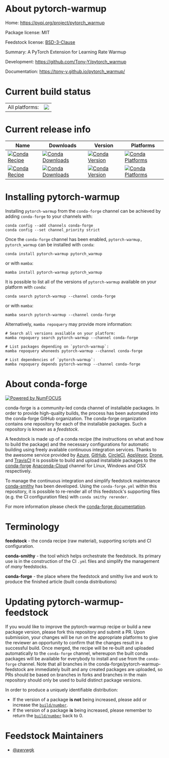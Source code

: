 About pytorch-warmup
====================

Home: https://pypi.org/project/pytorch_warmup

Package license: MIT

Feedstock license: [BSD-3-Clause](https://github.com/conda-forge/pytorch-warmup-feedstock/blob/main/LICENSE.txt)

Summary: A PyTorch Extension for Learning Rate Warmup

Development: https://github.com/Tony-Y/pytorch_warmup

Documentation: https://tony-y.github.io/pytorch_warmup/

Current build status
====================


<table><tr><td>All platforms:</td>
    <td>
      <a href="https://dev.azure.com/conda-forge/feedstock-builds/_build/latest?definitionId=18012&branchName=main">
        <img src="https://dev.azure.com/conda-forge/feedstock-builds/_apis/build/status/pytorch-warmup-feedstock?branchName=main">
      </a>
    </td>
  </tr>
</table>

Current release info
====================

| Name | Downloads | Version | Platforms |
| --- | --- | --- | --- |
| [![Conda Recipe](https://img.shields.io/badge/recipe-pytorch--warmup-green.svg)](https://anaconda.org/conda-forge/pytorch-warmup) | [![Conda Downloads](https://img.shields.io/conda/dn/conda-forge/pytorch-warmup.svg)](https://anaconda.org/conda-forge/pytorch-warmup) | [![Conda Version](https://img.shields.io/conda/vn/conda-forge/pytorch-warmup.svg)](https://anaconda.org/conda-forge/pytorch-warmup) | [![Conda Platforms](https://img.shields.io/conda/pn/conda-forge/pytorch-warmup.svg)](https://anaconda.org/conda-forge/pytorch-warmup) |
| [![Conda Recipe](https://img.shields.io/badge/recipe-pytorch_warmup-green.svg)](https://anaconda.org/conda-forge/pytorch_warmup) | [![Conda Downloads](https://img.shields.io/conda/dn/conda-forge/pytorch_warmup.svg)](https://anaconda.org/conda-forge/pytorch_warmup) | [![Conda Version](https://img.shields.io/conda/vn/conda-forge/pytorch_warmup.svg)](https://anaconda.org/conda-forge/pytorch_warmup) | [![Conda Platforms](https://img.shields.io/conda/pn/conda-forge/pytorch_warmup.svg)](https://anaconda.org/conda-forge/pytorch_warmup) |

Installing pytorch-warmup
=========================

Installing `pytorch-warmup` from the `conda-forge` channel can be achieved by adding `conda-forge` to your channels with:

```
conda config --add channels conda-forge
conda config --set channel_priority strict
```

Once the `conda-forge` channel has been enabled, `pytorch-warmup, pytorch_warmup` can be installed with `conda`:

```
conda install pytorch-warmup pytorch_warmup
```

or with `mamba`:

```
mamba install pytorch-warmup pytorch_warmup
```

It is possible to list all of the versions of `pytorch-warmup` available on your platform with `conda`:

```
conda search pytorch-warmup --channel conda-forge
```

or with `mamba`:

```
mamba search pytorch-warmup --channel conda-forge
```

Alternatively, `mamba repoquery` may provide more information:

```
# Search all versions available on your platform:
mamba repoquery search pytorch-warmup --channel conda-forge

# List packages depending on `pytorch-warmup`:
mamba repoquery whoneeds pytorch-warmup --channel conda-forge

# List dependencies of `pytorch-warmup`:
mamba repoquery depends pytorch-warmup --channel conda-forge
```


About conda-forge
=================

[![Powered by
NumFOCUS](https://img.shields.io/badge/powered%20by-NumFOCUS-orange.svg?style=flat&colorA=E1523D&colorB=007D8A)](https://numfocus.org)

conda-forge is a community-led conda channel of installable packages.
In order to provide high-quality builds, the process has been automated into the
conda-forge GitHub organization. The conda-forge organization contains one repository
for each of the installable packages. Such a repository is known as a *feedstock*.

A feedstock is made up of a conda recipe (the instructions on what and how to build
the package) and the necessary configurations for automatic building using freely
available continuous integration services. Thanks to the awesome service provided by
[Azure](https://azure.microsoft.com/en-us/services/devops/), [GitHub](https://github.com/),
[CircleCI](https://circleci.com/), [AppVeyor](https://www.appveyor.com/),
[Drone](https://cloud.drone.io/welcome), and [TravisCI](https://travis-ci.com/)
it is possible to build and upload installable packages to the
[conda-forge](https://anaconda.org/conda-forge) [Anaconda-Cloud](https://anaconda.org/)
channel for Linux, Windows and OSX respectively.

To manage the continuous integration and simplify feedstock maintenance
[conda-smithy](https://github.com/conda-forge/conda-smithy) has been developed.
Using the ``conda-forge.yml`` within this repository, it is possible to re-render all of
this feedstock's supporting files (e.g. the CI configuration files) with ``conda smithy rerender``.

For more information please check the [conda-forge documentation](https://conda-forge.org/docs/).

Terminology
===========

**feedstock** - the conda recipe (raw material), supporting scripts and CI configuration.

**conda-smithy** - the tool which helps orchestrate the feedstock.
                   Its primary use is in the construction of the CI ``.yml`` files
                   and simplify the management of *many* feedstocks.

**conda-forge** - the place where the feedstock and smithy live and work to
                  produce the finished article (built conda distributions)


Updating pytorch-warmup-feedstock
=================================

If you would like to improve the pytorch-warmup recipe or build a new
package version, please fork this repository and submit a PR. Upon submission,
your changes will be run on the appropriate platforms to give the reviewer an
opportunity to confirm that the changes result in a successful build. Once
merged, the recipe will be re-built and uploaded automatically to the
`conda-forge` channel, whereupon the built conda packages will be available for
everybody to install and use from the `conda-forge` channel.
Note that all branches in the conda-forge/pytorch-warmup-feedstock are
immediately built and any created packages are uploaded, so PRs should be based
on branches in forks and branches in the main repository should only be used to
build distinct package versions.

In order to produce a uniquely identifiable distribution:
 * If the version of a package **is not** being increased, please add or increase
   the [``build/number``](https://docs.conda.io/projects/conda-build/en/latest/resources/define-metadata.html#build-number-and-string).
 * If the version of a package **is** being increased, please remember to return
   the [``build/number``](https://docs.conda.io/projects/conda-build/en/latest/resources/define-metadata.html#build-number-and-string)
   back to 0.

Feedstock Maintainers
=====================

* [@awvwgk](https://github.com/awvwgk/)

